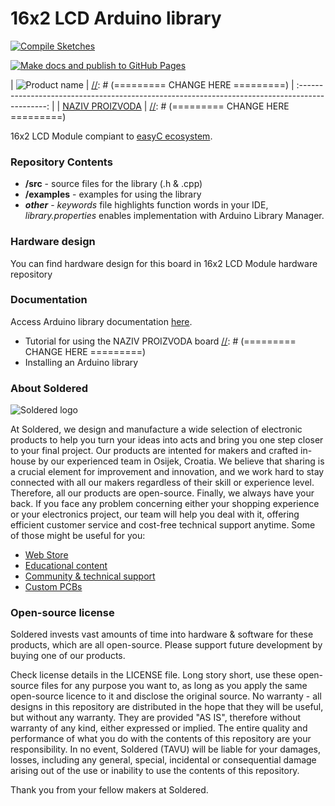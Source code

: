 # 16x2 LCD Arduino library

[//]: # (========= CHANGE HERE =========)
[![Compile Sketches](https://github.com/e-radionicacom/Soldered-16x2-LCD-Arduino-Library/actions/workflows/compile_test.yml/badge.svg?branch=dev)](https://github.com/e-radionicacom/Soldered-16x2-LCD-Arduino-Library/actions/workflows/compile_test.yml)

[//]: # (========= CHANGE HERE =========)
[![Make docs and publish to GitHub Pages](https://github.com/e-radionicacom/Soldered-16x2-LCD-Arduino-Library/actions/workflows/make_docs.yml/badge.svg?branch=dev)](https://github.com/e-radionicacom/Soldered-16x2-LCD-Arduino-Library/actions/workflows/make_docs.yml)

| ![Product name](https://upload.wikimedia.org/wikipedia/commons/8/8f/Example_image.svg)          | [//]: # (========= CHANGE HERE =========)
| :---------------------------------------------------------------------------------------------: |
| [NAZIV PROIZVODA](www.solde.red/333003)                                                         | [//]: # (========= CHANGE HERE =========)


16x2 LCD Module compiant to [easyC ecosystem](www.soldered.com/easyC). 

### Repository Contents
- **/src** - source files for the library (.h & .cpp)
- **/examples** - examples for using the library
- ***other*** - *keywords* file highlights function words in your IDE, *library.properties* enables implementation with Arduino Library Manager.

### Hardware design
You can find hardware design for this board in 16x2 LCD Module hardware repository

### Documentation

[//]: # (========= CHANGE HERE =========)
Access Arduino library documentation [here](https://e-radionicacom.github.io/Soldered-16x2-LCD-Arduino-Library/). 

- Tutorial for using the NAZIV PROIZVODA board [//]: # (========= CHANGE HERE =========)
- Installing an Arduino library             

### About Soldered
![Soldered logo](https://raw.githubusercontent.com/e-radionicacom/Generic-easyC/dev/extras/Logo%20vertical-2.svg)

At Soldered, we design and manufacture a wide selection of electronic products to help you turn your ideas into acts and bring you one step closer to your final project. Our products are intented for makers and crafted in-house by our experienced team in Osijek, Croatia. We believe that sharing is a crucial element for improvement and innovation, and we work hard to stay connected with all our makers regardless of their skill or experience level. Therefore, all our products are open-source. Finally, we always have your back. If you face any problem concerning either your shopping experience or your electronics project, our team will help you deal with it, offering efficient customer service and cost-free technical support anytime. Some of those might be useful for you:

- [Web Store](https://www.soldered.com)
- [Educational content](https://learn.soldered.com)
- [Community & technical support](https://community.soldered.com)
- [Custom PCBs](https://pcb.soldered.com)


### Open-source license
Soldered invests vast amounts of time into hardware & software for these products, which are all open-source. Please support future development by buying one of our products. 

Check license details in the LICENSE file. Long story short, use these open-source files for any purpose you want to, as long as you apply the same open-source licence to it and disclose the original source. No warranty - all designs in this repository are distributed in the hope that they will be useful, but without any warranty. They are provided "AS IS", therefore without warranty of any kind, either expressed or implied. The entire quality and performance of what you do with the contents of this repository are your responsibility. In no event, Soldered (TAVU) will be liable for your damages, losses, including any general, special, incidental or consequential damage arising out of the use or inability to use the contents of this repository. 

Thank you from your fellow makers at Soldered.


